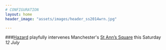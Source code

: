 ```yaml
---
# CONFIGURATION
layout: home
header_image: "assets/images/header_ss2014wrn.jpg"

---
```

###[Hazard](/current/2014-hazard) playfully intervenes Manchester's [St Ann’s Square](http://bit.ly/1wrGmvW) this Saturday *12 July*
